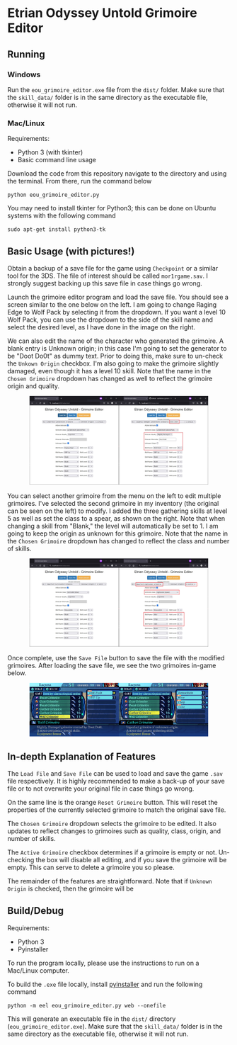 # Etrian Odyssey Untold Grimoire Editor

## Running
### Windows
Run the `eou_grimoire_editor.exe` file from the `dist/` folder. Make sure that the `skill_data/` folder is in the same directory as the executable file, otherwise it will not run.

### Mac/Linux
Requirements:
- Python 3 (with tkinter)
- Basic command line usage

Download the code from this repository navigate to the directory and using the terminal. From there, run the command below
```
python eou_grimoire_editor.py
```

You may need to install tkinter for Python3; this can be done on Ubuntu systems with the following command
```
sudo apt-get install python3-tk
```

## Basic Usage (with pictures!)

Obtain a backup of a save file for the game using `Checkpoint` or a similar tool for the 3DS. The file of interest should be called `mor1rgame.sav`. I strongly suggest backing up this save file in case things go wrong.

Launch the grimoire editor program and load the save file. You should see a screen similar to the one below on the left. I am going to change Raging Edge to Wolf Pack by selecting it from the dropdown. If you want a level 10 Wolf Pack, you can use the dropdown to the side of the skill name and select the desired level, as I have done in the image on the right.

We can also edit the name of the character who generated the grimoire. A blank entry is Unknown origin; in this case I'm going to set the generator to be "Doot Do0t" as dummy text. Prior to doing this, make sure to un-check the `Unkown Origin` checkbox. I'm also going to make the grimoire slightly damaged, even though it has a level 10 skill. Note that the name in the `Chosen Grimoire` dropdown has changed as well to reflect the grimoire origin and quality.

<div align="center">
<img src="img/eou_grim_1.jpg" alt="Change skill" width="80%"/>
</div>

You can select another grimoire from the menu on the left to edit multiple grimoires. I've selected the second grimoire in my inventory (the original can be seen on the left) to modify. I added the three gathering skills at level 5 as well as set the class to a spear, as shown on the right. Note that when changing a skill from "Blank," the level will automatically be set to 1. I am going to keep the origin as unknown for this grimoire. Note that the name in the `Chosen Grimoire` dropdown has changed to reflect the class and number of skills.

<div align="center">
<img src="img/eou_grim_2.jpg" alt="Gathering Grimoire" width="80%"/>
</div>

Once complete, use the `Save File` button to save the file with the modified grimoires. After loading the save file, we see the two grimoires in-game below. 

<div align="center">
<img src="img/grimoires_ingame.jpg" alt="in-game" width="80%"/>
</div>


## In-depth Explanation of Features

The `Load File` and `Save File` can be used to load and save the game `.sav` file respectively. It is highly recommended to make a back-up of your save file or to not overwrite your original file in case things go wrong. 

On the same line is the orange `Reset Grimoire` button. This will reset the properties of the currently selected grimoire to match the original save file.

The `Chosen Grimoire` dropdown selects the grimoire to be edited. It also updates to reflect changes to grimoires such as quality, class, origin, and number of skills.

The `Active Grimoire` checkbox determines if a grimoire is empty or not. Un-checking the box will disable all editing, and if you save the grimoire will be empty. This can serve to delete a grimoire you so please.

The remainder of the features are straightforward. Note that if `Unknown Origin` is checked, then the grimoire will be 


## Build/Debug

Requirements:
- Python 3
- Pyinstaller

To run the program locally, please use the instructions to run on a Mac/Linux computer.

To build the `.exe` file locally, install [pyinstaller](https://pyinstaller.org/en/stable/) and run the following command
```
python -m eel eou_grimoire_editor.py web --onefile
```
This will generate an executable file in the `dist/` directory (`eou_grimoire_editor.exe`). Make sure that the `skill_data/` folder is in the same directory as the executable file, otherwise it will not run.